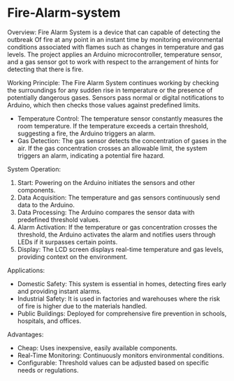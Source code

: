 # Fire-Alarm-system

Overview:
Fire Alarm System is a device that can capable of detecting the outbreak Of fire at any point in an instant time by monitoring environmental conditions associated with flames such as changes in temperature and gas levels. The project applies an Arduino microcontroller, temperature sensor, and a gas sensor got to work with respect to the arrangement of hints for detecting that there is fire.

Working Principle:
The Fire Alarm System continues working by checking the surroundings for any sudden rise in temperature or the presence of potentially dangerous gases. Sensors pass normal or digital notifications to Arduino, which then checks those values against predefined limits.
- Temperature Control: The temperature sensor constantly measures the room temperature. If the temperature exceeds a certain threshold, suggesting a fire, the Arduino triggers an alarm.
- Gas Detection: The gas sensor detects the concentration of gases in the air. If the gas concentration crosses an allowable limit, the system triggers an alarm, indicating a potential fire hazard.

System Operation:
1. Start: Powering on the Arduino initiates the sensors and other components.
2. Data Acquisition: The temperature and gas sensors continuously send data to the Arduino.
3. Data Processing: The Arduino compares the sensor data with predefined threshold values.
4. Alarm Activation: If the temperature or gas concentration crosses the threshold, the Arduino activates the alarm and notifies users through LEDs if it surpasses certain points.
5. Display: The LCD screen displays real-time temperature and gas levels, providing context on the environment.

Applications:
- Domestic Safety: This system is essential in homes, detecting fires early and providing instant alarms.
- Industrial Safety: It is used in factories and warehouses where the risk of fire is higher due to the materials handled.
- Public Buildings: Deployed for comprehensive fire prevention in schools, hospitals, and offices.

Advantages:
- Cheap: Uses inexpensive, easily available components.
- Real-Time Monitoring: Continuously monitors environmental conditions.
- Configurable: Threshold values can be adjusted based on specific needs or regulations.

